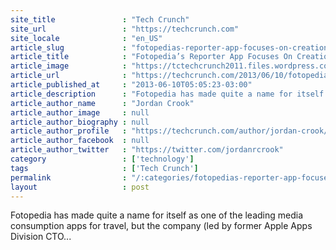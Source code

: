 ```yaml
---
site_title               : "Tech Crunch"
site_url                 : "https://techcrunch.com"
site_locale              : "en_US"
article_slug             : "fotopedias-reporter-app-focuses-on-creation-as-much-as-consumption-crosses-300k-downloads"
article_title            : "Fotopedia’s Reporter App Focuses On Creation As Much As Consumption, Crosses 300K Downloads"
article_image            : "https://tctechcrunch2011.files.wordpress.com/2013/06/screen-shot-2013-06-10-at-7-58-57-am.png?w=217&h=205&crop=1"
article_url              : "https://techcrunch.com/2013/06/10/fotopedias-reporter-app-focuses-on-creation-as-much-as-consumption-crosses-300k-downloads/"
article_published_at     : "2013-06-10T05:05:23-03:00"
article_description      : "Fotopedia has made quite a name for itself as one of the leading media consumption apps for travel, but the company (led by former Apple Apps Division CTO..."
article_author_name      : "Jordan Crook"
article_author_image     : null
article_author_biography : null
article_author_profile   : "https://techcrunch.com/author/jordan-crook/"
article_author_facebook  : null
article_author_twitter   : "https://twitter.com/jordanrcrook"
category                 : ['technology']
tags                     : ['Tech Crunch']
permalink                : "/:categories/fotopedias-reporter-app-focuses-on-creation-as-much-as-consumption-crosses-300k-downloads/"
layout                   : post
---
```


Fotopedia has made quite a name for itself as one of the leading media consumption apps for travel, but the company (led by former Apple Apps Division CTO...
